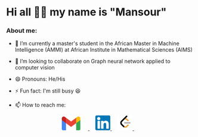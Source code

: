 # Hi all 👋🏾 my name is "Mansour"

### About me:

- 🌱 I’m currently a master's student in the African Master in Machine Intelligence (AMMI) at African Institute in Mathematical Sciences (AIMS)
- 👯 I’m looking to collaborate on Graph neural network applied to computer vision
- 😄 Pronouns: He/His
- ⚡ Fun fact: I'm still busy 😆

- 📫 How to reach me:
<div align="center">
    <a href="mailto: mansourbarro.sow652@gmail.com">
        <img alt="Mansour | Gmail" width="50px" style="margin-right:20px" src="assets/Gmail_Logo.svg" />
    </a>
    &nbsp;&nbsp;&nbsp
    <a href="https://www.linkedin.com/in/mansour-sow-163091198/">
        <img alt="anwarvic | LinkedIn" width="40px" src="assets/linkedin.svg" />
    </a>
    &nbsp;&nbsp;&nbsp;
    <a href="https://leetcode.com/Barro_/">
        <img alt="anwarvic | LeetCode" width="40px" src="assets/leetcode.png" />
    </a>
    &nbsp;&nbsp;&nbsp;
</div>
